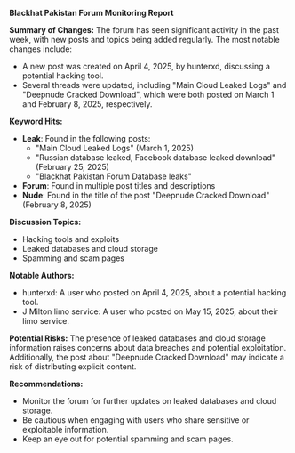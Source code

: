 **Blackhat Pakistan Forum Monitoring Report**

**Summary of Changes:**
The forum has seen significant activity in the past week, with new posts and topics being added regularly. The most notable changes include:

* A new post was created on April 4, 2025, by hunterxd, discussing a potential hacking tool.
* Several threads were updated, including "Main Cloud Leaked Logs" and "Deepnude Cracked Download", which were both posted on March 1 and February 8, 2025, respectively.

**Keyword Hits:**

* **Leak**: Found in the following posts:
	+ "Main Cloud Leaked Logs" (March 1, 2025)
	+ "Russian database leaked, Facebook database leaked download" (February 25, 2025)
	+ "Blackhat Pakistan Forum Database leaks"
* **Forum**: Found in multiple post titles and descriptions
* **Nude**: Found in the title of the post "Deepnude Cracked Download" (February 8, 2025)

**Discussion Topics:**

* Hacking tools and exploits
* Leaked databases and cloud storage
* Spamming and scam pages

**Notable Authors:**

* hunterxd: A user who posted on April 4, 2025, about a potential hacking tool.
* J Milton limo service: A user who posted on May 15, 2025, about their limo service.

**Potential Risks:**
The presence of leaked databases and cloud storage information raises concerns about data breaches and potential exploitation. Additionally, the post about "Deepnude Cracked Download" may indicate a risk of distributing explicit content.

**Recommendations:**

* Monitor the forum for further updates on leaked databases and cloud storage.
* Be cautious when engaging with users who share sensitive or exploitable information.
* Keep an eye out for potential spamming and scam pages.